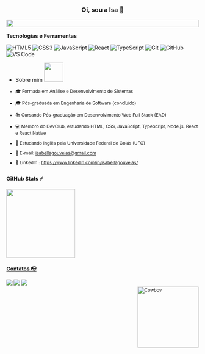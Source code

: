 <h3 align="center"> Oi, sou a Isa 🦄</h3>

<img src="https://i.imgur.com/dBaSKWF.gif" height="20" width="100%">

**Tecnologias e Ferramentas**
  
![HTML5](https://img.shields.io/badge/html5-%23E34F26.svg?style=for-the-badge&logo=html5&logoColor=white)
![CSS3](https://img.shields.io/badge/css3-%231572B6.svg?style=for-the-badge&logo=css3&logoColor=white)
![JavaScript](https://img.shields.io/badge/javascript-%23323330.svg?style=for-the-badge&logo=javascript&logoColor=%23F7DF1E)
![React](https://img.shields.io/badge/react-%2320232a.svg?style=for-the-badge&logo=react&logoColor=%2361DAFB)
![TypeScript](https://img.shields.io/badge/typescript-%23007ACC.svg?style=for-the-badge&logo=typescript&logoColor=white)
![Git](https://img.shields.io/badge/git-%23F05033.svg?style=for-the-badge&logo=git&logoColor=white)
![GitHub](https://img.shields.io/badge/github-%23121011.svg?style=for-the-badge&logo=github&logoColor=white)
![VS Code](https://img.shields.io/badge/VS%20Code-0078d7.svg?style=for-the-badge&logo=visual-studio-code&logoColor=white)

- <p>Sobre mim <small><img src="https://i.pinimg.com/originals/e5/93/ab/e593ab0589d5f1b389e4dfbcce2bce20.gif" width= "50" heigth= "60"></small</p>

- 🎓 Formada em Análise e Desenvolvimento de Sistemas
- 🎓 Pós-graduada em Engenharia de Software (concluído)
- 📚 Cursando Pós-graduação em Desenvolvimento Web Full Stack (EAD)
- 💻 Membro do DevClub, estudando HTML, CSS, JavaScript, TypeScript, Node.js, React e React Native
- 📖 Estudando Inglês pela Universidade Federal de Goiás (UFG)
- 📧 E-mail: isabellagouveias@gmail.com
- 🌱 LinkedIn : https://www.linkedin.com/in/isabellagouveias/

##

</div>

### GitHub Stats ⚡
<div>
<a href="https://github.com/Isabellagouveias">
<img height="180em" src="https://github-readme-stats.vercel.app/api/top-langs/?username=Isabellagouveias&layout=compact&langs_count=7&theme=dracula"/>
</div>

### Contatos 📭
<div>
<a href="https://www.linkedin.com/in/isabellagouveias/" target="_blank"><img src="https://img.shields.io/badge/-LinkedIn-%230077B5?style=for-the-badge&logo=linkedin&logoColor=white" target="_blank"></a>
<a href="https://discord.com/channels/isagouveia9" target="_blank"><img src="https://img.shields.io/badge/Discord-7289DA?style=for-the-badge&logo=discord&logoColor=white" target="_blank"></a> 
<a href = "mailto:isabellagouveias@gmail.com"><img src="https://img.shields.io/badge/-Gmail-%23333?style=for-the-badge&logo=gmail&logoColor=white" target="_blank"></a>
</div>


<img align="right" alt="Cowboy"  height="160" src="https://i.giphy.com/media/JTV1xv9aadY3YLwEfy/200w.webp">
